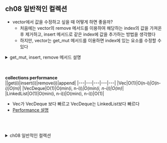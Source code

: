 ## ch08 일반적인 컬렉션

- vector에서 값을 수정하고 싶을 때 어떻게 하면 좋을까?
    - 처음에는 vector의 remove 메서드를 이용하여 해당하는 index의 값을 가져온 후 제거하고, insert 메서드로 같은 index에 값을 추가하는 방법을 생각했다
    - 하지만, vector는 get_mut 메서드를 이용하면 index에 있는 요소를 수정할 수 있다 
<details>
<summary> get_mut, insert, remove 메서드 설명 </summary>

- get_mut 메서드
    ~~~
    pub fn get_mut<I>(   
        &mut self,
        index: I,
    ) -> Option<&mut <I as SliceIndex<[T]>>::Output>
    where
        I: SliceIndex<[T]>,
    ~~~
    - Returns a mutable reference to an element or subslice depending on the type of index (see get) or None if the index is out of bounds.   <br/><br/>
    - 가변 참조자로 요소나 슬라이스를 반환하며, 인덱스 범위를 벗어나면 None 을 반환한다 
    - examples
        ~~~
        let x = &mut [0, 1, 2];

        if let Some(elem) = x.get_mut(1) {
            *elem = 42;
        }
        assert_eq!(x, &[0, 42, 2]);
        ~~~
        <br/><br/>
- pub fn remove(&mut self, index: usize) -> T    
    - Removes and returns the element at position index within the vector, shifting all elements after it to the left.
    - Note: Because this shifts over the remaining elements, it has **a worst-case** performance of **O(n)**. If you don’t need the order of elements to be preserved, use swap_remove instead. If you’d like to remove elements from the beginning of the Vec, consider using VecDeque::pop_front instead.
    - Panics: Panics if index is out of bounds.   <br/><br/>
    - 벡터 내의 인덱스 위치에 있는 요소를 제거하고 해당 값을 반환하며, 제거된 요소 이후의 모든 요소를 왼쪽으로 이동시킨다
    - 주의: 남아있는 요소들을 이동시키기 때문에 최악의 경우 O(n)의 성능을 가진다. 만약 순서를 보존하지 않아도 된다면, `swap_remove`를 사용하면 된다. 벡터의 시작(앞부분)부터 요소를 제거하고 싶다면, `VecDeque::pop_front`의 사용을 고려해라.
        - pub fn swap_remove(&mut self, index: usize) -> T
            - index에 위치한 요소를 제거하고 반환한다. 제거된 요소는 벡터의 마지막 요소와 교체된다. 
            - 남은 요소의 순서는 보장되지 않지만, 시간복잡도는 O(1)이다.
<br/><br/>
- pub fn insert(&mut self, index: usize, element: T)   
    - Inserts an element at position index within the vector, shifting all elements after it to the right.
    - Panics: Panics if index > len.
    - Time complexity: Takes **O(Vec::len)** time.   <br/><br/>
    - 벡터에 index 위치에 요소를 삽입하며, 이후의 모든 요소들을 오른쪽으로 이동시킨다

- [Vec Methods](https://doc.rust-lang.org/std/vec/struct.Vec.html)
</details>
<br/><br/>


**collections performance**   
||get(i)|insert(i)|remove(i)|append| 
|---|---|---|---|---|
|Vec|O(1)|O(n-i)*|O(n-i)|O(m)*|
|VecDeque|O(1)|O(min(i, n-i))*|O(min(i, n-i))|O(m)*|
|LinkedList|O(1)|O(min(i, n-i))|O(min(i, n-i))|O(1)|
- Vec가 VecDeque 보다 빠르고 VecDeque는 LinkedList보다 빠르다
- [Performance 설명](https://doc.rust-lang.org/std/collections/index.html#sequences)


<br/><br/>
<details>
<summary> ch08 일반적인 컬렉션 </summary>

### 학습 내용
- 컬렉션 테이터 타입 이해하기
- 벡터(vector), 문자열(string), 해시 맵(hash map)의 사용법
<br/><br/>
- `벡터(vector)`: 여러 개의 값을 서로 붙어 있게 저장할 수 있도록 해준다
- `문자열(string)`: 문자(character)의 모음이다
- `해시 맵(hash map)`: 어떤 값을 특정한 키와 연관지어주도록 한다 
- 표준 라이브러리가 제공하는 다른 컬렉션은 공식 문서를 참고하면 된다
    - [컬렉션](https://doc.rust-lang.org/std/collections/index.html)

### 벡터
- 벡터(vector)
    - 메모리에서 모든 값을 서로 이웃하도록 배치하는 단일 데이터 구조에 하나 이상의 값을 저장할 수 있다
    - 같은 타입의 값만 저장할 수 있다
    - 파일 내의 텍스트 라인들이나 아이템 목록을 저장하는 상황일 때 유용하다
- 새 벡터 만들기
    - i32 타입의 값을 갖는 비어 있는 새 벡터
        ~~~
        let v: Vec<i32> = Vec::new();
        ~~~
        - Vec 타입은 어떠한 타입의 값이라도 저장할 수 있다
        - 특정한 타입의 값을 저장할 벡터를 만들 때는 부등호 괄호(<>) 안에 해당 타입을 지정한다
        - 대부분의 경우는 초깃값들과 함께 Vec\<T>를 생성하여 타입을 명시할 필요가 거의 없다
<br/><br/>
    - 값을 저장하고 있는 새로운 벡터 생성하기
        ~~~
        let v = vec![1,2,3];
        ~~~
        - vec! 매크로를 통해 Vec을 생성할 수 있다
        - v는 1,2,3을 저장한 새로운 Vec\<i32>를 생성한다
        - 러스트는 i32값이 초기값으로 설정된 것을 이용하여 v의 타입을 Vec\<i32>로 추론할 수 있다
<br/><br/>
- 벡터 업데이트 하기
    - push 메세드를 사용하여 벡터에 값 추가하기
        ~~~
        let mut v = Vec::new();

        v.push(5);
        v.push(6);
        v.push(7);
        v.push(8);
        ~~~
        - 값을 변경하기 위해 mut 키워드 사용하여 가변 변수로 생성하였다
        - 타입 명시를 붙이지 않아도 집어넣은 숫자(push한 값)가 모두 i32 타입으로 러스트가 v의 타입을 추론한다
<br/><br/>
- 벡터 요소 읽기
    - 벡터에 저장된 값을 참조하는 방법은 인덱싱과 get 메서드 두 가지가 있다
        ~~~
        let v = vec![1,2,3,4,5];

        let third: &i32 = &v[2];
        println!("The third element is {third}");

        let third: Option<&i32> = v.get(2);
        match third {
            Some(third) => println!("The third element is {third}"),
            None => println!("There is no third element."),
        }
        ~~~
        - `&`와 `[]`를 사용하면 인덱스값에 위치한 요소의 참조자를 얻게 된다
        - get 함수에 인덱스를 매개변수로 넘기면 match를 통해 처리할 수 있는 `Option<&T>`를 얻게 된다 <br/><br/>
    - 러스트가 벡터 요소를 참조하는 방법을 두 가지 제공하는 이유는?
        - 벡터에 없는 인덱스값을 사용하고자 했을 때 프로그램이 어떻게 작동할 것인지 선택할 수 있도록 하기 위해서이다 <br/><br/>
        - 벡터 범위를 벗어난 인덱스 요소에 접근하는 예제
            ~~~
            let v = vec![1, 2, 3, 4, 5];

            let dose_not_exist = &v[100];         (1)
            let does_not_exist = v.get(100);      (2)
            ~~~
            - `[]` 메서드는 `존재하지 않는 요소를 참조`하기 때문에 `패닉`을 일으킨다. 프로그램이 죽게 만들고 싶은 경우에 시도하면 좋다
            - get 함수는 패닉 없이 `None`이 반환된다
            - (2)는 에러 메시지가 출력되지 않지만 (1)은 아래와 같은 에러 메시지가 출력된다
                ~~~
                thread 'main' panicked at src/main.rs:
                index out of bounds: the len is 5 but the index is 100
                note: run with `RUST_BACKTRACE=1` environment variable to display a backtrace
                ~~~
            - 유효한 참조자가 있다면 `borrow checker`가 소유권 및 대여 규칙을 집행하여 `이 참조자와 벡터의 내용물로부터 얻은 다른 참조자들이 계속 유효하게 남아 있도록 보장`한다
            <br/><br/>
    - 참조자를 가진 상태에서 새로운 요소의 추가를 시도하는 예제
        ~~~
        let mut v = vec![1,2,3,4,5];

        let first = &v[0];

        v.push(6);

        println!("The first element is: {first}");
        ~~~
        - 실행 결과
        ~~~
        error[E0502]: cannot borrow `v` as mutable because it is also borrowed as immutable
          --> src/main.rs:35:5
           |
        33 |     let first = &v[0];
           |                  - immutable borrow occurs here
        34 |
        35 |     v.push(6);
           |     ^^^^^^^^^ mutable borrow occurs here
        36 |
        37 |     println!("The first element is: {first}");
           |                                     ------- immutable borrow later used here
        ~~~
        - 벡터는 새로운 요소를 끝에 추가할 경우, 현재 벡터 메모리 위치에 `공간이 없다면, 메모리를 새로 할당하고 기존 요소를 새로 할당한 공간에 복사`한다
        - `기존 요소의 참조자는 해제된 메모리를 가리키게 되기 때문에 대여 규칙으로 막아둔 것`이다
        - Vec\<T> 타입의 구현 세부 사항은 아래의 러스토노미콘을 확인하면 된다
            - [러스토노미콘](https://doc.rust-lang.org/nomicon/vec/vec.html)<br/><br/>
- 벡터값에 대해 반복하기
    - 벡터 내의 각 요소를 차례대로 접근하기 위해서는 모든 요소에 대한 반복처리를 한다
    - for 루프를 사용한 각 요소 출력 예제
        ~~~
        let v = vec![100, 32, 57];
        for i in &v {
            println!("{i}");
        }
        ~~~

    - 가변 참조자로 벡터 요소 수정하기
        ~~~
        et mut v = vec![100, 32, 57];
        for i in &mut v {
            *i += 50;
        }
        for i in &v {
            println!("{i}");
        }
        ~~~
        - 가변 참조자가 가리키는 값을 수정하려면 `* 역참조 연산자`로 i의 값을 얻어야 한다 
        - 벡터에 대한 반복 처리는 불변이든 가변이든 상관없이 `대여 검사 규칙에 의해 안전`하다
        - for 루프가 가지고 있는 벡터에 대한 참조자는 전체 벡터가 동시다발적으로 수정되는 것을 막는다 
<br/><br/>
- 열거형을 이용한 여러 타입 저장하기
    - 벡터 내에 다른 타입의 값들을 저장할 필요가 있다면 열거형을 정의하여 사용할 수 있다
    - 열거형으로 벡터 내에 다른 타입의 데이터 저장하기
        ~~~
        #[derive(Debug)]    // 출력값 확인을 위해
        enum SpreadsheetCell {
            Int(i32),
            Float(f64),
            Text(String),
        }
        let row = vec![
            SpreadsheetCell::Int(3),
            SpreadsheetCell::Text(String::from("blue")),
            SpreadsheetCell::Float(10.12),
        ];

        for i in &row {     // 출력값 확인을 위해
            println!("{:?}", i);
        }
        ~~~
        - 러스트가 컴파일 타임에 벡터 내에 저장될 타입이 무엇인지 알아야 하는 이유는 `각 요소를 저장하기 위해 얼마만큼의 힙 메모리가 필요한지 알아야 하기 때문`이다
        - 러스트가 어떠한 타입이든 담을 수 있는 벡터를 허용한다면 벡터의 각 요소마다 수행되는 연산에 대해 하나 혹은 그 이상의 타입이 에러를 발생시킬 수도 있다 
        - 런타임에 프로그램이 벡터에 저장할 모든 타입 집합을 알지 못하면 열거형을 이용한 방식은 사용할 수 없을 것이다
            - [Vec 표준 라이브러리 문서](https://doc.rust-lang.org/std/vec/struct.Vec.html)
<br/><br/>
    - 벡터와 요소들이 해제되는 위치 표시
        ~~~
        {
            let v = vec![1,2,3,4];

            for i in &v {
                println!("{i}");
            }
        }   // 여기서 v가 scope 밖으로 벗어나고 해제된다

        // 컴파일 에러 발생 
        // cannot find value `v` in this scope
        for i in &v {   
            println!("{i}");
        }
        ~~~
        - 벡터가 해제될 때, 벡터가 가지고 있던 정수들의 메모리도 정리된다
        - borrow checker는 벡터의 내용물에 대한 참조가의 사용이 해당 벡터가 유효할 때만 발생했는지 확인한다
        <br/><br/>
### 문자열에 UTF-8 텍스트 저장하기
- 문자열
    - 러스트 언어의 핵심 기능에서는 딱 한 가지의 문자열 타입만 제공하는데 바로 참조자 형태인 `&str`로 `문자열 슬라이스 str`이다
    - UTF-8으로 인코딩되어 다른 어딘가에 저장된 문자열 데이터의 참조자이다
    - String 타입은 표준 라이브러리를 통해 제공되며, 커질 수 있고, 가변적이며, 소유권을 갖고 있고, UTF-8으로 인코딩된 문자열 타입이다
    - 문자열에 대해 이야기할 때는 보통 String타입과 문자열 슬라이스 &str 타입을 이야기하는 것으로 특정한 하나를 뜻하는 것이 아니다 <br/><br/>
- 새로운 문자열 생성하기
    - Vec\<T>와 String이 같은 방식으로 작동한다
    - String은 바이트 벡터에 더하여 몇 가지 보장, 제한, 기능들을 추가한  래퍼(wrapper)로 구현되어 있기 때문에 Vec\<T>에서 쓸 수 있는 연산 다수를 똑같이 쓸 수 있다
    - 빈 String 생성하기 `let mut s = String::new();` 
    <br/><br/>
    - to_string 메서드를 사용한 String 생성하기
        ~~~
        let data = "initial contents";

        let s = data.to_string();
        println!("s = {s}");

        // 리터럴에서도 바로 작동한다
        let s = "initial contents".to_string();
        println!("s = {s}");
        ~~~
        - to_string 메서드는 Display 트레이트가 구현된 어떤 타입이든 사용 가능하며, 문자열 리터럴도 이 트레이트를 구현하고 있다
    <br/><br/>
    - String::from 함수로 String 생성하기
        ~~~
        let s = String::from("initial contents");
        println!("{s}");
        ~~~
        - 문자열 리터럴로부터 String을 생성하기 위해서 `String::from`함수를 이용할 수 있다
    - `String::from`과 `to_string`은 동일한 작업을 수행하므로 스타일과 가독성의 차이를 갖는다
    <br/><br/>
- 문자열 업데이트 하기
    - `+`나 `format!`매크로를 사용하여 편리하게 `String값들을 이어붙일 수 있다`<br/><br/>
    - push_str를 이용하여 문자열 추가하기
        ~~~
        let mut s = String::from("foo");
        s.push_str("bar");
        println!("{s}");
        ~~~
        - push_str 메서드를 사용하여 문자열 슬라이스를 추가하는 것으로 String을 이어붙일 수 있다
        - push_str 메서드는 문자열 슬라이스를 매개변수로 갖는데 이는 매개변수의 소유권을 가져올 필요가 없기 때문이다 <br/><br/>
    - push_str 메서드의 매개변수 출력해보기
        ~~~
        let mut s1 = String::from("foo");
        let s2 = "bar";
        s1.push_str(s2);
        println!("s2 is {s2}");
        println!("s1 is {s1}");
        ~~~
        - 실행 결과
        ~~~
        s2 is bar
        s1 is foobar
        ~~~
        - push_str은 s2의 소유권을 가져오지 않았기 때문에 정상적으로 출력된다<br/><br/>
    - push 메서드를 이용한 문자 추가하기
        ~~~
        let mut s = String::from("lo");
        s.push('l');
        println!("s = {s}");
        ~~~
        - 실행 결과
        ~~~
        s = lol
        ~~~
        - `push 메서드`는 `한 개의 글자`를 매개변수로 받아서 String에 추가한다 <br/><br/>
    - \+ 연산자를 이용한 문자열 조합하기
        ~~~
        let s1 = String::from("Hello, ");
        let s2 = String::from("world");
        let s3 = s1 + &s2;  // s1이 이동되어 더 이상 사용할 수 없다

        // 컴파일 에러 발생  borrow of moved value: `s1`
        // println!("s1 = {s1}"); 
        println!("s2 = {s2}");
        println!("s3 = {s3}");
        ~~~
        - `+` 연산자는 add 메서드를 사용하는데 add는 제네릭과 연관 타입을 사용하여 정의되어 있다
        - add 메서드의 시그니처
            ~~~
            fn add(self, s: &str) -> String { 
            ~~~
        - s1에 s2의 참조자를 더하고 있음을 뜻한다 
        - Strign에는 &str만 더할 수 있고, String끼리는 더하지 못한다
        - 여기서 &s2는 &str이 아닌 &String 타입이지만 컴파일이 되는 이유는 add 호출하면 &String인수가 &str로 강제(coerce)될 수 있기 때문이다
        - s1의 소유권을 가져다가 s2의 내용물의 복사본을 추가한 다음, 결과물의 소유권을 반환한다

    - format!매크로를 사용한 문자 조합하기
        ~~~
        let s1 = String::from("tic");
        let s2 = String::from("tac");
        let s3 = String::from("toe");

        let s = s1 + "-" + &s2 + "-" + &s3;
        println!("s = {s}");
        ~~~
        - +와 " 문자가 많으면 가독성이 떨어진다
        ~~~
        let s = format!("{s1}-{s2}-{s3}");
        println!("s = {s}");
        ~~~
        - format! 매크로를 사용하면 println!처럼 작동하지만 출력 대신 결과가 담긴 String을 반환한다
        - format!은 참조자를 이용하므로 매개변수의 소유권을 가져가지 않으며 + 연산자를 사용하는 것보다 가독성이 좋다<br/><br/>
- 문자열 내부의 인덱싱
    - 문자열에 인덱싱 문법을 시도하기
        ~~~
        let s1 = String::from("hello");
        let h = s1[0];
        ~~~
        - 실행 결과
        ~~~
        error[E0277]: the type `str` cannot be indexed by `{integer}`
          --> src/main.rs:4:16
          |
        4 |     let h = s1[0];
          |                ^ string indices are ranges of `usize`
          |
        = help: the trait `SliceIndex<str>` is not implemented for `{integer}`, which is required by `String: Index<_>`
        ~~~
        - 러스트 문자열은 인덱싱을 지원하지 않는다<br/><br/>
    - String은 Vec\<u8>을 감싼 것이다
        ~~~
        let hello = String::from("Hola");
        ~~~

    - 위 hello 문자열의 len(길이)은 4로, Vec이 4바이트 길이라는 뜻이다
    - UTF-8으로 인코딩되면 각각의 글자들이 1바이트씩 차지한다
        ~~~
        let hello = String::from("Здравствуйте");
        ~~~
    - 위 hello 문자열의 len을 출력해보면 24임을 알 수 있다
    - 각각의 유니코드 스칼라값이 저장소의 2바이트를 차지하기 때문이다
    - 문자열의 바이트 안의 인덱스는 유효한 유니코드 스칼라값과 항상 대응되지는 않을 것이다
    - 러스트는 예상치 못한 값을 반환하고 즉시 발견되지 않을 수 있는 버그를 방지하기 위해서 이러한 코드를 전혀 컴파일하지 않고 개밸 과정에서 방지하도록 한다 
    - 러스트의 관점에서 문자열을 보는 세 가지 관련 방식으로 바이트, 스칼라값, 그리고 문자소 클라스터(우리가 글자라고 부르는 것과 가장 근접한 것)가 있다
    - 인덱스 연산이 언제나 상수 시간(O(1))에 실행될 것으로 기대받기 때문이다
    - 그러나 문자열 내에 유효한 문자가 몇 개 있는지 알아내기 위해 순회해애 하기 때문에 성능을 보장하는 것이 불가능하다
<br/><br/>
- 문자열 슬라이싱하기
    - 문자열 슬라이스를 만들기 위해 구체적인 지정을 요청한다
    - [ ]에 숫자 하나를 사용하는 인덱싱이 아니라 `[]`와 `범위`를 사용하여 특정 바이트들이 담고 있는 문자열 슬라이스를 만들 수 있다
        ~~~
        let hello = String::from("Здравствуйте");
        let s = &hello[0..4];
        println!("{s}");
        ~~~
        - 실행 결과
        ~~~
        Зд
        ~~~
        - hello의 글자들이 각각 2바이트를 차지하고 있기 때문이다
        - `&hello[0..1]`처럼 문자 바이트의 일부를 슬라이스하려고 하면 벡터 내에 유효하지 않은 인덱스에 접근했을 때와 같이 패닉이 발생한다
        ~~~
        thread 'main' panicked at src/main.rs byte index 1 is not a char boundary; it is inside 'З' (bytes 0..2) of `Здравствуйте`
        note: run with `RUST_BACKTRACE=1` environment variable to display a backtrace
        ~~~
        - 범위를 지정하여 문자열 슬라이스를 생성하는 것은 패닉에 빠질 수 있으므로 주의깊게 사용해야 한다<br/><br/>
- 문자열에 대한 반복을 위한 메서드 
    - 개별적인 유니코드 스칼라값에 대해서는 `chars 메서드`를 사용한다
        - chars 메서드 사용 예제
            ~~~
            for c in "Зд".chars() {
                println!("{c}");
            }
            ~~~
            - 실행 결과
            ~~~
            З
            д
            ~~~
    - bytes 메서드는 각 원시 바이트를 반환한다
        - bytes 메서드 사용 예제
            ~~~
            for b in "Зд".bytes() {
                println!("{b}");
            }
            ~~~
            - 실행 결과 
            ~~~
            208
            151
            208
            180 
            ~~~
            - "Зд" 문자열을 구성하는 네 개의 바이트를 출력한다
    - 문자열 검색을 위한 contains와 문자열 일부를 다른 문자열로 바꾸는 replace 같은 유용한 메서드를을 제공한다
        - [String 표준 라이브러리 문서](https://doc.rust-lang.org/std/string/struct.String.html)
<br/><br/>
### 해시 맵
- hashMap\<K, V> 타입은 K타입의 키와 V타입의 값에 대해 해시 함수를 사용하여 매핑한 것을 저장한다
- 해시 함수는 키와 값을 어느 메모리에 저장할지 결정한다
- 임의의 타입으로 된 키를 이용하여 데이터를 찾고 싶을 때 유용하다
    - [HashMap 표준 라이브러리 문서](https://doc.rust-lang.org/std/collections/struct.HashMap.html)
<br/><br/>
- 새로운 해시 맵 생성하기
    - 해시 맵 생성 예제
        ~~~
        use std::collections::HashMap;

        let mut scores = HashMap::new();

        scores.insert(String::from("blue"), 10);
        scores.insert(String::from("Yellow"), 50);
        ~~~
        - HashMap을 사용하기 위해서는 use로 가져와야 한다
        - 데이터를 힙에 저장한다
        - String 타입의 키와 i32 타입의 값을 갖는다
        - 모든 키는 서로 같은 타입이어야 하고 모든 값도 같은 타입이여야 한다<br/><br/>
- 해시 맵의 값 접근하기 
    - get 메서드 사용하기
        ~~~
        use std::collections::HashMap;

        let mut scores = HashMap::new();

        scores.insert(String::from("blue"), 10);
        scores.insert(String::from("Yellow"), 50);

        let team_name = String::from("Blue");
        let score = scores.get(&team_name).copied().unwrap_or(0);
        ~~~
        - score는 블루 팀과 연관된 값을 갖게 될 것이고 결괏값은 10일 것이다
        - get 메서드는 Option<&V>를 반환한다
        - 해시 맵에 해당 키에 대한 값이 없다면 get은 `None`을 반환할 것이다
        - `copied를 호출`하여 Option<&i32>가 아닌 `Option<i32>`를 얻어온 다음 `unwrap_or`를 써서 scores가 해당 키에 대한 `아이템을 가지고 있지 않으면 0을 설정`하도록 처리한다
- 해시 맵 for 루프 사용하기
    ~~~
    use std::collections::HashMap;

    let mut scores = HashMap::new();

    scores.insert(String::from("blue"), 10);
    scores.insert(String::from("Yellow"), 50);

    for (key, value) in &scores {
        println!("{key} : {value}");
    }
    ~~~
    - 실행 결과
    ~~~
    Yellow : 50
    blue : 10
    ~~~
    - 해시 맵 내의 키/값 쌍에 대한 반족적인 작업을 수행하며 각각의 쌍을 임의의 순서로 출력한 것이다
<br/><br/>
- 해시 맵과 소유권
    - i32처럼 Copy 트레이트를 구현한 타입의 값은 해시 맵 안으로 복사된다
    - String처럼 소유권이 있는 값의 경우, 해시 맵이 그 값의 소유자가 된다
    - 소유권 이동 예제
        ~~~
        use std::collections::HashMap;

        let field_name = String::from("Favorite color");
        let field_value = String::from("Blue");
        
        let mut map = HashMap::new();
        map.insert(field_name, field_value);
        // field_name과 field_value는 이 시점부터 유효하지 않다
        // 유효하지 않은 변수의 사용을 시도해보기! 
        // => 컴파일 에러 발생
        ~~~
        - 해시 맵에 값들의 참조자들을 삽입한다면 소유권이 이동하지 않을 것이다 
        - 참조자가 가리키고 있는 값이 해시 맵이 유효할 때까지 계속 유효해야 한다 
    <br/><br/>
- 해시 맵 업데이트하기
    - 각각의 유일한 키는 연관된 값을 딱 하나만 가질 수 있다
    - 새 값으로 대신하거나 새 값은 무시하고 예전 값을 유지하거나 키에 값이 할당되어 있지 않을 경우에만 새 값을 추가하거나 예전 값과 새 값을 조합할 수 있다 <br/><br/>
    - 값 덮어쓰기
        ~~~
        use std::collections::HashMap;

        let mut scores = HashMap::new();

        scores.insert(String::from("Blue"), 10);
        scores.insert(String::from("Blue"), 25);
        
        println!("{:?}", scores);
        ~~~
        - 원래 값 10을 덮어쓰고 25로 값을 업데이트한다
    <br/><br/>
    - 키가 없을 때만 키와 값 추가하기 
        ~~~
        use std::collections::HashMap;

        let mut scores = HashMap::new();

        scores.insert(String::from("Blue"), 10);

        scores.entry(String::from("Yellow")).or_insert(50);
        scores.entry(String::from("Blue")).or_insert(50);

        println!("{:?}", scores);
        ~~~
        - 실행 결과
        ~~~
        {"Blue": 10, "Yellow": 50}
        ~~~
        - Entry의 or_insert 메서드는 해당 키가 존재할 경우 Entry 키에 대한 연관된 값을 반환하도록 정의되어 있다
        - 해당 키가 존재하지 않은 경우 매개변수로 제공된 값을 해당 키에 대한 새 값으로 삽입하고 수정된 Entry에 대한 값을 반환한다 <br/><br/>
    - 예전 값에 값 업데이트 하기
        ~~~
        use std::collections::HashMap;

        let text = "hello world wonderful world";

        let mut map = HashMap::new();

        for word in text.split_whitespace() {
            let count = map.entry(word).or_insert(0);
            *count += 1;
        }

        println!("{:?}", map);
        ~~~
        - `split_whitespace`메서드는 text의 값을 공백 문자로 나눈 서브 슬라이스에 대한 반복자를 반환한다
        - `or_insert`메서드는 실제로는 해당 키에 대한 값의 가변 참조자(&mut V)를 반환한다 <br/><br/>
- 해시 함수
    - HashMap은 해시 테이블과 관련된 서비스 거부 공격에 저항 기능을 제공할 수 있는 SipHash라 불리는 해시 함수를 사용한다
    
</details>